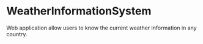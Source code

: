 # WeatherInformationSystem
Web application allow users to know the current weather information in any country.
